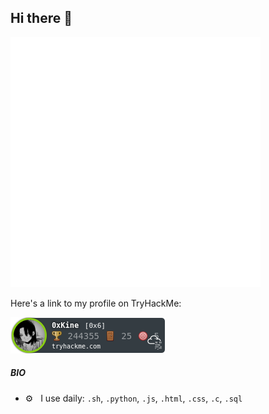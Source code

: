 ## Hi there 👋

<!--
**0xHera4/0xHera4** is a ✨ _special_ ✨ repository because its `README.md` (this file) appears on your GitHub profile.

Here are some ideas to get you started:

- 🔭 I’m currently working on ...
- 🌱 I’m currently learning ...
- 👯 I’m looking to collaborate on ...
- 🤔 I’m looking for help with ...
- 💬 Ask me about ...
- 📫 How to reach me: ...
- 😄 Pronouns: ...
- ⚡ Fun fact: ...
-->

<img src="index.svg" width="400" height="400">

Here's a link to my profile on TryHackMe:

[![TryHackMe Profile](/assets/0xKine.png)](https://tryhackme-badges.s3.amazonaws.com/0xKine.png)

##### BIO
- ⚙️&nbsp;&nbsp; I use daily: `.sh`, `.python`, `.js`, `.html`, `.css`, `.c`, `.sql`





